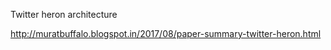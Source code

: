 Twitter heron architecture

http://muratbuffalo.blogspot.in/2017/08/paper-summary-twitter-heron.html
